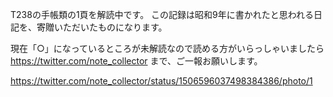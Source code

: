 T238の手帳類の1頁を解読中です。
この記録は昭和9年に書かれたと思われる日記を、寄贈いただいたものになります。

現在「○」になっているところが未解読なので読める方がいらっしゃいましたら
https://twitter.com/note_collector
まで、ご一報お願いします。

https://twitter.com/note_collector/status/1506596037498384386/photo/1
